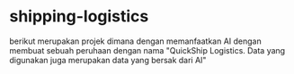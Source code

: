 # shipping-logistics
berikut merupakan projek dimana dengan memanfaatkan AI dengan membuat sebuah peruhaan dengan nama "QuickShip Logistics. Data yang digunakan juga merupakan data yang bersak dari AI"
